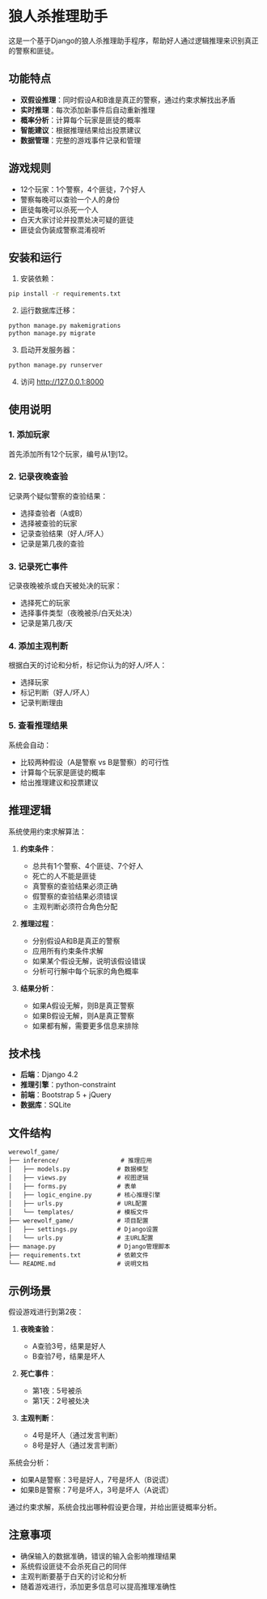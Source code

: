 # 狼人杀推理助手

这是一个基于Django的狼人杀推理助手程序，帮助好人通过逻辑推理来识别真正的警察和匪徒。

## 功能特点

- **双假设推理**：同时假设A和B谁是真正的警察，通过约束求解找出矛盾
- **实时推理**：每次添加新事件后自动重新推理
- **概率分析**：计算每个玩家是匪徒的概率
- **智能建议**：根据推理结果给出投票建议
- **数据管理**：完整的游戏事件记录和管理

## 游戏规则

- 12个玩家：1个警察，4个匪徒，7个好人
- 警察每晚可以查验一个人的身份
- 匪徒每晚可以杀死一个人
- 白天大家讨论并投票处决可疑的匪徒
- 匪徒会伪装成警察混淆视听

## 安装和运行

1. 安装依赖：
```bash
pip install -r requirements.txt
```

2. 运行数据库迁移：
```bash
python manage.py makemigrations
python manage.py migrate
```

3. 启动开发服务器：
```bash
python manage.py runserver
```

4. 访问 http://127.0.0.1:8000

## 使用说明

### 1. 添加玩家
首先添加所有12个玩家，编号从1到12。

### 2. 记录夜晚查验
记录两个疑似警察的查验结果：
- 选择查验者（A或B）
- 选择被查验的玩家
- 记录查验结果（好人/坏人）
- 记录是第几夜的查验

### 3. 记录死亡事件
记录夜晚被杀或白天被处决的玩家：
- 选择死亡的玩家
- 选择事件类型（夜晚被杀/白天处决）
- 记录是第几夜/天

### 4. 添加主观判断
根据白天的讨论和分析，标记你认为的好人/坏人：
- 选择玩家
- 标记判断（好人/坏人）
- 记录判断理由

### 5. 查看推理结果
系统会自动：
- 比较两种假设（A是警察 vs B是警察）的可行性
- 计算每个玩家是匪徒的概率
- 给出推理建议和投票建议

## 推理逻辑

系统使用约束求解算法：

1. **约束条件**：
   - 总共有1个警察、4个匪徒、7个好人
   - 死亡的人不能是匪徒
   - 真警察的查验结果必须正确
   - 假警察的查验结果必须错误
   - 主观判断必须符合角色分配

2. **推理过程**：
   - 分别假设A和B是真正的警察
   - 应用所有约束条件求解
   - 如果某个假设无解，说明该假设错误
   - 分析可行解中每个玩家的角色概率

3. **结果分析**：
   - 如果A假设无解，则B是真正警察
   - 如果B假设无解，则A是真正警察
   - 如果都有解，需要更多信息来排除

## 技术栈

- **后端**：Django 4.2
- **推理引擎**：python-constraint
- **前端**：Bootstrap 5 + jQuery
- **数据库**：SQLite

## 文件结构

```
werewolf_game/
├── inference/                 # 推理应用
│   ├── models.py             # 数据模型
│   ├── views.py              # 视图逻辑
│   ├── forms.py              # 表单
│   ├── logic_engine.py       # 核心推理引擎
│   ├── urls.py               # URL配置
│   └── templates/            # 模板文件
├── werewolf_game/            # 项目配置
│   ├── settings.py           # Django设置
│   └── urls.py               # 主URL配置
├── manage.py                 # Django管理脚本
├── requirements.txt          # 依赖文件
└── README.md                 # 说明文档
```

## 示例场景

假设游戏进行到第2夜：

1. **夜晚查验**：
   - A查验3号，结果是好人
   - B查验7号，结果是坏人

2. **死亡事件**：
   - 第1夜：5号被杀
   - 第1天：2号被处决

3. **主观判断**：
   - 4号是坏人（通过发言判断）
   - 8号是好人（通过发言判断）

系统会分析：
- 如果A是警察：3号是好人，7号是坏人（B说谎）
- 如果B是警察：7号是坏人，3号是坏人（A说谎）

通过约束求解，系统会找出哪种假设更合理，并给出匪徒概率分析。

## 注意事项

- 确保输入的数据准确，错误的输入会影响推理结果
- 系统假设匪徒不会杀死自己的同伴
- 主观判断要基于白天的讨论和分析
- 随着游戏进行，添加更多信息可以提高推理准确性 